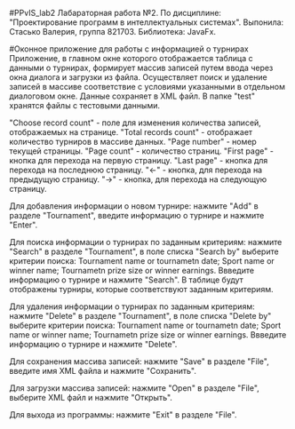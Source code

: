 #PPvIS_lab2
Лабараторная работа №2. По дисциплине: "Проектирование программ в интеллектуальных системах". Выпонила: Стасько Валерия, группа 821703. Библиотека: JavaFx.

#Оконное приложение для работы с информацией о турнирах
Приложение, в главном окне которого отображается таблица с данными о турнирах, формирует массив записей путем ввода через окна диалога и загрузки из файла. Осуществляет поиск и удаление записей в массиве соответствие с условиями указанными в отдельном диалоговом окне. Данные сохраняет в XML файл. В папке "test" хранятся файлы с тестовыми данными.

"Choose record count" - поле для изменения количества записей, отображаемых на странице. "Total records count" - отображает количество турниров в массиве данных. "Page number" - номер текущей страницы. "Page count" - количество страниц. "First page" - кнопка для перехода на первую страницу. "Last page" - кнопка для перехода на последнюю страницу. "<-" - кнопка, для перехода на предыдущую страницу. "->" - кнопка, для перехода на следующую страницу.

Для добавления информации о новом турнире: нажмите "Add" в разделе "Tournament", введите информацию о турнире и нажмите "Enter".

Для поиска информации о турнирах по заданным критериям: нажмите "Search" в разделе "Tournament", в поле списка "Search by" выберите критерии поиска: Tournament name or tournametn date; Sport name or winner name; Tournametn prize size or winner earnings. Ввведите информацию о турнире и нажмите "Search". В таблице будут отображены турниры, которые соответствуют заданным критериям.

Для удаления информации о турнирах по заданным критериям: нажмите "Delete" в разделе "Tournament", в поле списка "Delete by" выберите критерии поиска: Tournament name or tournametn date; Sport name or winner name; Tournametn prize size or winner earnings. Ввведите информацию о турнире и нажмите "Delete".

Для сохранения массива записей: нажмите "Save" в разделе "File", введите имя XML файла и нажмите "Сохранить".

Для загрузки массива записей: нажмите "Open" в разделе "File", выберите XML файл и нажмите "Открыть".

Для выхода из программы: нажмите "Exit" в разделе "File".

